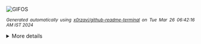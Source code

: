 <div align="justify">
<picture>
    <source media="(prefers-color-scheme: dark)" srcset="https://i.ibb.co/169nGwc/output-gif.gif">
    <source media="(prefers-color-scheme: light)" srcset="https://i.ibb.co/169nGwc/output-gif.gif">
    <img alt="GIFOS" src="https://i.ibb.co/169nGwc/output-gif.gif">
</picture>

<sub><i>Generated automatically using [x0rzavi/github-readme-terminal](https://github.com/x0rzavi/github-readme-terminal) on Tue Mar 26 06:42:16 AM IST 2024</i></sub>

<details>
<summary>More details</summary>

</details>
</div>

<!-- Image deletion URL: https://ibb.co/2Nj63fJ/5f6fb624d40cbff4072f0d1863fa217b -->